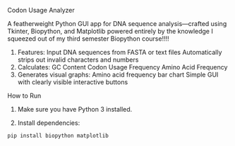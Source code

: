  Codon Usage Analyzer

A featherweight Python GUI app for DNA sequence analysis—crafted using Tkinter, Biopython, and Matplotlib powered entirely by the knowledge I squeezed out of my third semester Biopython course!!!!

1. Features:
   Input DNA sequences from FASTA or text files
   Automatically strips out invalid characters and numbers
2. Calculates:
   GC Content
   Codon Usage Frequency
   Amino Acid Frequency
3. Generates visual graphs:
   Amino acid frequency bar chart
   Simple GUI with clearly visible interactive buttons

 How to Run

1. Make sure you have Python 3 installed.

2. Install dependencies:

```bash
pip install biopython matplotlib
